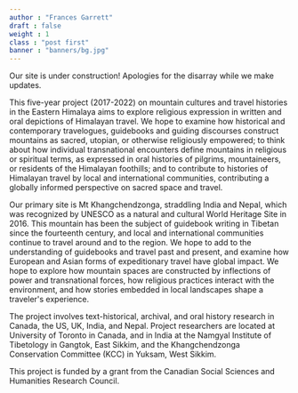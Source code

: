 ```yaml
---
author : "Frances Garrett"
draft : false
weight : 1
class : "post first"
banner : "banners/bg.jpg"
---
```


Our site is under construction! Apologies for the disarray while we make updates.

This five-year project (2017-2022) on mountain cultures and travel histories in the Eastern Himalaya aims to explore religious expression in written and oral depictions of Himalayan travel. We hope to examine how historical and contemporary travelogues, guidebooks and guiding discourses construct mountains as sacred, utopian, or otherwise religiously empowered; to think about how individual transnational encounters define mountains in religious or spiritual terms, as expressed in oral histories of pilgrims, mountaineers, or residents of the Himalayan foothills; and to contribute to histories of Himalayan travel by local and international communities, contributing a globally informed perspective on sacred space and travel.

Our primary site is Mt Khangchendzonga, straddling India and Nepal, which was recognized by UNESCO as a natural and cultural World Heritage Site in 2016. This mountain has been the subject of guidebook writing in Tibetan since the fourteenth century, and local and international communities continue to travel around and to the region. We hope to add to the understanding of guidebooks and travel past and present, and examine how European and Asian forms of expeditionary travel have global impact. We hope to explore how mountain spaces are constructed by inflections of power and transnational forces, how religious practices interact with the environment, and how stories embedded in local landscapes shape a traveler's experience.

The project involves text-historical, archival, and oral history research in Canada, the US, UK, India, and Nepal. Project researchers are located at University of Toronto in Canada, and in India at the Namgyal Institute of Tibetology in Gangtok, East Sikkim, and the Khangchendzonga Conservation Committee (KCC) in Yuksam, West Sikkim.

This project is funded by a grant from the Canadian Social Sciences and Humanities Research Council.
